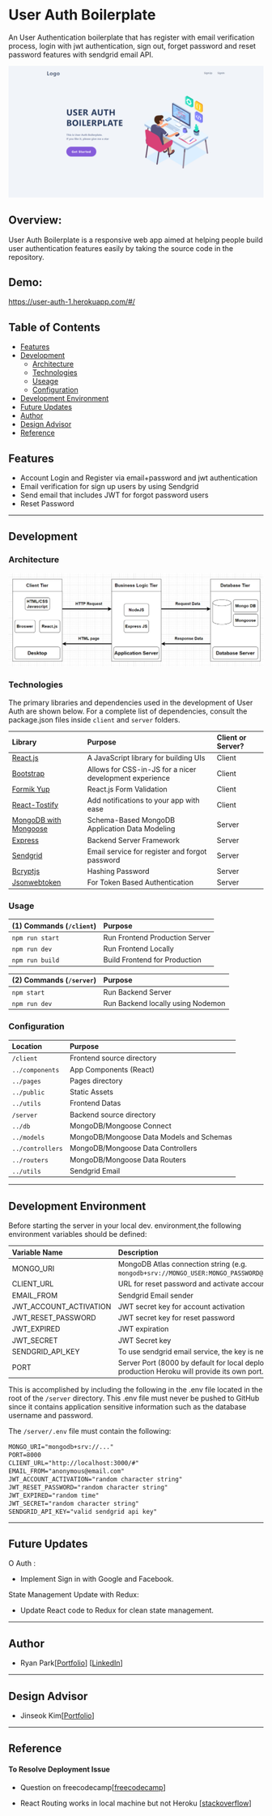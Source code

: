 # User Auth Boilerplate

An User Authentication boilerplate that has register with email verification process, login with jwt authentication, sign out, forget password and reset password features with sendgrid email API.

![User Auth Tech image](landing.png)

## Overview:

User Auth Boilerplate is a responsive web app aimed at helping people build user authentication features easily by taking the source code in the repository.

## Demo:

https://user-auth-1.herokuapp.com/#/

## Table of Contents

- [Features](#features)
- [Development](#development)
  - [Architecture](#architecture)
  - [Technologies](#technologies)
  - [Useage](#usage)
  - [Configuration](#configuration)
- [Development Environment](#development-environment)
- [Future Updates](#future-updates)
- [Author ](#author)
- [Design Advisor](#design-advisor)
- [Reference](#reference)

## Features

- Account Login and Register via email+password and jwt authentication
- Email verification for sign up users by using Sendgrid
- Send email that includes JWT for forgot password users
- Reset Password

---

## Development

### Architecture

![User Auth Tech Architecture](archi.png)

### Technologies

The primary libraries and dependencies used in the development of User Auth are shown below. For a complete list of dependencies, consult the package.json files inside `client` and `server` folders.

| Library                                                       | Purpose                                                 | Client or Server? |
| :------------------------------------------------------------ | :------------------------------------------------------ | :---------------- |
| [React.js](https://reactjs.org/)                              | A JavaScript library for building UIs                   | Client            |
| [Bootstrap](https://styled-components.com/)                   | Allows for CSS-in-JS for a nicer development experience | Client            |
| [Formik Yup](https://www.npmjs.com/package/formik)            | React.js Form Validation                                | Client            |
| [React-Tostify](https://www.npmjs.com/package/react-toastify) | Add notifications to your app with ease                 | Client            |
| [MongoDB with Mongoose](https://mongoosejs.com/)              | Schema-Based MongoDB Application Data Modeling          | Server            |
| [Express](https://expressjs.com/)                             | Backend Server Framework                                | Server            |
| [Sendgrid](https://www.npmjs.com/package/sendgrid-mail)       | Email service for register and forgot password          | Server            |
| [Bcryptjs](https://www.npmjs.com/package/bcryptjs)            | Hashing Password                                        | Server            |
| [Jsonwebtoken](https://www.npmjs.com/package/jsonwebtoken)    | For Token Based Authentication                          | Server            |

### Usage

| (1) Commands (`/client`) | Purpose                        |
| :----------------------- | :----------------------------- |
| `npm run start`          | Run Frontend Production Server |
| `npm run dev`            | Run Frontend Locally           |
| `npm run build`          | Build Frontend for Production  |

| (2) Commands (`/server`) | Purpose                           |
| :----------------------- | :-------------------------------- |
| `npm start`              | Run Backend Server                |
| `npm run dev`            | Run Backend locally using Nodemon |

### Configuration

| Location         | Purpose                                  |
| :--------------- | :--------------------------------------- |
| `/client`        | Frontend source directory                |
| `../components`  | App Components (React)                   |
| `../pages`       | Pages directory                          |
| `../public`      | Static Assets                            |
| `../utils`       | Frontend Datas                           |
| `/server`        | Backend source directory                 |
| `../db`          | MongoDB/Mongoose Connect                 |
| `../models`      | MongoDB/Mongoose Data Models and Schemas |
| `../controllers` | MongoDB/Mongoose Data Controllers        |
| `../routers`     | MongoDB/Mongoose Data Routers            |
| `../utils`       | Sendgrid Email                           |

---

## Development Environment

Before starting the server in your local dev. environment,the following environment variables should be defined:

| Variable Name          | Description                                                                                     |
| :--------------------- | :---------------------------------------------------------------------------------------------- |
| MONGO_URI              | MongoDB Atlas connection string (e.g. `mongodb+srv://MONGO_USER:MONGO_PASSWORD@cluster...`)     |
| CLIENT_URL             | URL for reset password and activate account                                                     |
| EMAIL_FROM             | Sendgrid Email sender                                                                           |
| JWT_ACCOUNT_ACTIVATION | JWT secret key for account activation                                                           |
| JWT_RESET_PASSWORD     | JWT secret key for reset password                                                               |
| JWT_EXPIRED            | JWT expiration                                                                                  |
| JWT_SECRET             | JWT Secret key                                                                                  |
| SENDGRID_API_KEY       | To use sendgrid email service, the key is necessary                                             |
| PORT                   | Server Port (8000 by default for local deploy). In production Heroku will provide its own port. |

This is accomplished by including the following in the .env file located in the root of the `/server` directory. This .env file must never be pushed to GitHub since it contains application sensitive information such as the database username and password.

The `/server/.env` file must contain the following:

```
MONGO_URI="mongodb+srv://..."
PORT=8000
CLIENT_URL="http://localhost:3000/#"
EMAIL_FROM="anonymous@email.com"
JWT_ACCOUNT_ACTIVATION="random character string"
JWT_RESET_PASSWORD="random character string"
JWT_EXPIRED="random time"
JWT_SECRET="random character string"
SENDGRID_API_KEY="valid sendgrid api key"
```

---

## Future Updates

O Auth :

- Implement Sign in with Google and Facebook.

State Management Update with Redux:

- Update React code to Redux for clean state management.

---

## Author

- Ryan Park[[Portfolio](https://portfolio-practice-01.herokuapp.com/)] [[LinkedIn](https://www.linkedin.com/in/ryanbest99/)]

---

## Design Advisor

- Jinseok Kim[[Portfolio](https://www.behance.net/hide-hiho)]

---

## Reference

#### To Resolve Deployment Issue

- Question on freecodecamp[[freecodecamp](https://forum.freecodecamp.org/t/post-deployment-test-opening-another-routes-in-a-new-tab-gets-error-question-video-included/481228)]

- React Routing works in local machine but not Heroku [[stackoverflow](https://stackoverflow.com/questions/41772411/react-routing-works-in-local-machine-but-not-heroku)]
